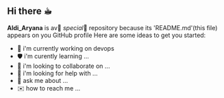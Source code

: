 ## Hi there ☕︎
**Aldi_Aryana** is av🌟 _special_🌟 repository because its 'README.md'(this file) appears on you GitHub profile
Here are some ideas to get you started:

- 🔬 i'm currently working on devops
- 🛡️ i'm curently learning ...
- 🤖 i'm looking to collaborate on ...
- 🚀 i'm looking for help with ...
- 💭 ask me about ...
- ✉️ how to reach me ...
  

